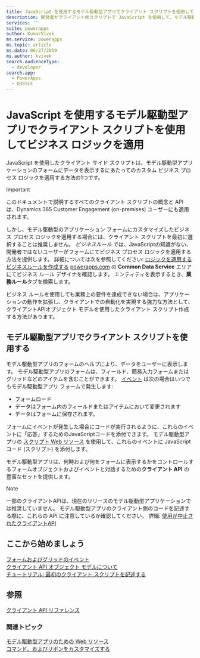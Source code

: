 ```yaml
---
title: JavaScript を使用するモデル駆動型アプリでクライアント スクリプトを使用してビジネス ロジックを適用 | Microsoft Docs
description: 開発者がクライアント側スクリプトで JavaScript を使用して、モデル駆動型アプリでカスタム ビジネス ロジックを適用する方法を説明します
services: ''
suite: powerapps
author: KumarVivek
ms.service: powerapps
ms.topic: article
ms.date: 06/27/2019
ms.author: kvivek
search.audienceType:
  - developer
search.app:
  - PowerApps
  - D365CE
---
```


# <a name="apply-business-logic-using-client-scripting-in-model-driven-apps-using-javascript"></a>JavaScript を使用するモデル駆動型アプリでクライアント スクリプトを使用してビジネス ロジックを適用

JavaScript を使用したクライアント サイド スクリプトは、モデル駆動型アプリケーションのフォームにデータを表示するにあたってのカスタム ビジネス プロセス ロジックを適用する方法の1つです。

> [!IMPORTANT]
> このドキュメントで説明するすべてのクライアント スクリプトの概念と API は、Dynamics 365 Customer Engagement (on-premises) ユーザーにも適用されます。

しかし、モデル駆動型のアプリケーション フォームにカスタマイズしたビジネス プロセス ロジックを適用する場合には、クライアント スクリプトを最初に選択することは推奨しません。 *ビジネスルール* では、JavaScriptの知識がない、開発者ではないユーザーがフォームにてビジネス プロセス ロジックを適用する方法を提供します。 詳細については次を参照してください: [ロジックを適用するビジネスルールを作成する](/powerapps/maker/model-driven-apps/create-business-rules-recommendations-apply-logic-form) [powerapps.com](http://web.powerapps.com?utm_source=padocs&utm_medium=linkinadoc&utm_campaign=referralsfromdoc) の **Common Data Service** エリアにてビジネス ルール デザイナを確認します。 エンティティを表示するとき、**業務ルール**タブを検索します。

ビジネス ルールを使用しても業務上の要件を達成できない場合は、アプリケーションの動作を拡張し、クライアントでの自動化を実現する強力な方法として、クライアントAPIオブジェクト モデルを使用したクライアント スクリプト作成する方法があります。

## <a name="use-client-scripting-in-model-driven-apps"></a>モデル駆動型アプリでクライアント スクリプトを使用する

モデル駆動型アプリのフォームのヘルプにより、データをユーザーに表示します。 モデル駆動型アプリのフォームは、フィールド、簡易入力フォームまたはグリッドなどのアイテムを含むことができます。 [イベント](clientapi/events-forms-grids.md) は次の場合はいつでもモデル駆動型アプリ フォームで発生します:
- フォームロード
- データはフォーム内のフィールドまたはアイテムにおいて変更されます
- データはフォームに保存されます。

フォームにイベントが発生した場合にコードが実行されるように、これらのイベントに「応答」するためのJavaScriptコードを添付できます。 モデル駆動型アプリの [スクリプト Web リソース](script-jscript-web-resources.md) を使用して、これらのイベントに JavaScript コード (スクリプト) を添付します。 

モデル駆動型アプリは、何時および何をフォームに表示するかをコントロールするフォームオブジェクトおよびイベントと対話するための**クライアント API** の豊富なセットを提供します。

> [!NOTE]
> 一部のクライアントAPIは、現在のリリースのモデル駆動型アプリケーションでは推奨していません。 モデル駆動型アプリのクライアント側のコードを記述する際に、これらの API に注意しているか確認してください。 詳細: [使用が中止されたクライアントAPI](/dynamics365/get-started/whats-new/customer-engagement/important-changes-coming#some-client-apis-are-deprecated)

## <a name="get-started-here"></a>ここから始めましょう

[フォームおよびグリッドのイベント](clientapi/events-forms-grids.md)<br/>
[クライアント API オブジェクト モデルについて](clientapi/understand-clientapi-object-model.md)<br/>
[チュートリアル: 最初のクライアント スクリプトを記述する](clientapi/walkthrough-write-your-first-client-script.md)

## <a name="reference"></a>参照

[クライアント API リファレンス](clientapi/reference.md)


### <a name="related-topics"></a>関連トピック

[モデル駆動型アプリのための Web リソース](web-resources.md)<br/>
[コマンド、およびリボンをカスタマイズする](customize-commands-ribbon.md)<br/>


